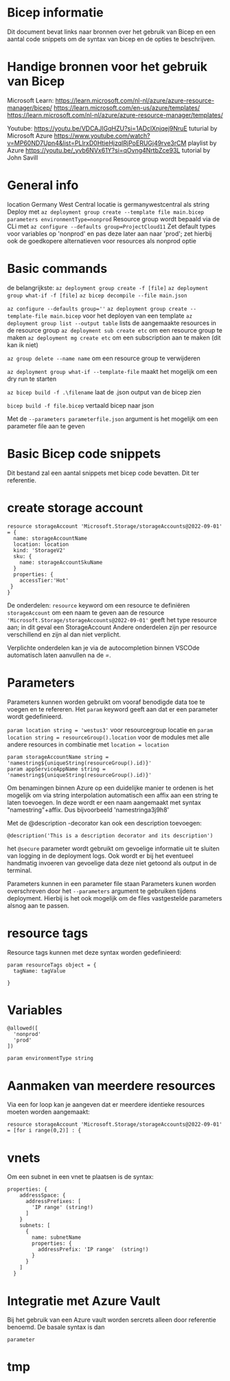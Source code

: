 # Bicep informatie
Dit document bevat links naar bronnen over het gebruik van Bicep en een aantal code snippets om de syntax van bicep en de opties te beschrijven.

# Handige bronnen voor het gebruik van Bicep
Microsoft Learn:
https://learn.microsoft.com/nl-nl/azure/azure-resource-manager/bicep/
https://learn.microsoft.com/en-us/azure/templates/
https://learn.microsoft.com/nl-nl/azure/azure-resource-manager/templates/

Youtube:
https://youtu.be/VDCAJIGqHZU?si=1ADclXnjqej9NruE tuturial by Microsoft Azure
https://www.youtube.com/watch?v=MP60ND7Upn4&list=PLlrxD0HtieHjzqIRjPoERUGj49rve3rCM playlist by Azure
https://youtu.be/_yvb6NVx61Y?si=qOvng4NrtbZce93L tutorial by John Savill

# General info
location 
Germany West Central locatie is germanywestcentral als string
Deploy met ```az deployment group create --template file main.bicep parameters environmentType=nonprod```
Resource group wordt bepaald via de CLi met ```az configure --defaults group=ProjectCloud11```
Zet default types voor variables op 'nonprod' en pas deze later aan naar 'prod'; zet hierbij ook de goedkopere alternatieven voor resources als nonprod optie


# Basic commands
de belangrijkste:
```az deployment group create -f [file]```
```az deployment group what-if -f [file]```
```az bicep decompile --file main.json```


```az configure --defaults group=''```
```az deployment group create --template-file main.bicep``` voor het deployen van een template
```az deployment group list --output table``` lists de aangemaakte resources in de resource group 
```az deployment sub create etc``` om een resource group te maken 
```az deployment mg create etc``` om een subscription aan te maken (dit kan ik niet)

```az group delete --name name``` om een resource group te verwijderen

```az deployment group what-if --template-file``` maakt het mogelijk om een dry run te starten

```az bicep build -f .\filename``` laat de .json output van de bicep zien

```bicep build -f file.bicep``` vertaald bicep naar json

Met de ```--parameters parameterfile.json``` argument is het mogelijk om een parameter file aan te geven
# Basic Bicep code snippets

Dit bestand zal een aantal snippets met bicep code bevatten. Dit ter referentie.



# create storage account
```
resource storageAccount 'Microsoft.Storage/storageAccounts@2022-09-01' = {
  name: storageAccountName
  location: location
  kind: 'StorageV2'
  sku: {
    name: storageAccountSkuName
  }
  properties: {
    accessTier:'Hot'
 }
}
``` 

De onderdelen:
```resource``` keyword om een resource te definiëren
```storageAccount``` om een naam te geven aan de resource 
``` 'Microsoft.Storage/storageAccounts@2022-09-01' ``` geeft het type resource aan; in dit geval een StorageAccount
Andere onderdelen zijn per resource verschillend en zijn al dan niet verplicht.

Verplichte onderdelen kan je via de autocompletion binnen VSCOde automatisch laten aanvullen na de *=*.


# Parameters
Parameters kunnen worden gebruikt om vooraf benodigde data toe te voegen en te refereren.
Het ```param``` keyword geeft aan dat er een parameter wordt gedefinieerd.

```param location string = 'westus3'``` voor resourcegroup locatie en ```param location string = resourceGroup().location``` voor de modules met alle andere resources in combinatie met ```location = location``` 

```
param storageAccountName string = 'namestring${uniqueString(resourceGroup().id)}'
param appServiceAppName string = 'namestring${uniqueString(resourceGroup().id)}' 
```

Om benamingen binnen Azure op een duidelijke manier te ordenen is het mogelijk om via string interpolation automatisch een affix aan een string te laten toevoegen. In deze wordt er een naam aangemaakt met syntax "namestring"+affix. Dus bijvoorbeeld 'namestringa3j9h8'

Met de @description -decorator kan ook een description toevoegen:
```
@description('This is a description decorator and its description')
```

het ```@secure``` parameter wordt gebruikt om gevoelige informatie uit te sluiten van logging in de deployment logs. Ook wordt er bij het eventueel handmatig invoeren van gevoelige data deze niet getoond als output in de terminal.

Parameters kunnen in een parameter file staan
Parameters kunen worden overschreven door het ```--parameters``` argument te gebruiken tijdens deployment. Hierbij is het ook mogelijk om de files vastgestelde parameters alsnog aan te passen. 


# resource tags
Resource tags kunnen met deze syntax worden gedefinieerd: 
``` 
param resourceTags object = {
  tagName: tagValue

}
```
# Variables


```
@allowed([
  'nonprod'
  'prod'
])

param environmentType string
```

# Aanmaken van meerdere resources
Via een for loop kan je aangeven dat er meerdere identieke resources moeten worden aangemaakt:

```
resource storageAccount 'Microsoft.Storage/storageAccounts@2022-09-01' = [for i range(0,2)] : {
  ```



# vnets
Om een subnet in een vnet te plaatsen is de syntax:
```
properties: {
    addressSpace: {
      addressPrefixes: [
        'IP range' (string!)
      ]
    }
    subnets: [
      {
        name: subnetName
        properties: {
          addressPrefix: 'IP range'  (string!)
        }
      }
    ]
  }
```


# Integratie met Azure Vault

Bij het gebruik van een Azure vault worden sercrets alleen door referentie benoemd.
De basale syntax is dan

```
parameter
```



# tmp

